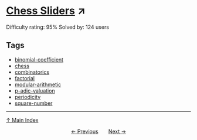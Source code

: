 # [Chess Sliders](https://projecteuler.net/problem=824) ↗️

Difficulty rating: 95%
Solved by: 124 users
## Tags

- [binomial-coefficient](../tags/binomial-coefficient.md)
- [chess](../tags/chess.md)
- [combinatorics](../tags/combinatorics.md)
- [factorial](../tags/factorial.md)
- [modular-arithmetic](../tags/modular-arithmetic.md)
- [p-adic-valuation](../tags/p-adic-valuation.md)
- [periodicity](../tags/periodicity.md)
- [square-number](../tags/square-number.md)



---

[↑ Main Index](../README.md)


<div align=center><a href='823.md'>← Previous</a> &nbsp;&nbsp; &nbsp;&nbsp;  <a href='825.md'>Next →</a></div>
